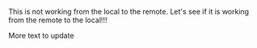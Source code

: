 This is not working from the local to the remote. Let's see if it is working from the remote to the local!!!

More text to update
